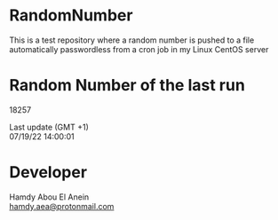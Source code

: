 # RandomNumber    
This is a test repository where a random number is pushed to a file automatically passwordless from a cron job in my Linux CentOS server    
# Random Number of the last run   
18257
      
Last update (GMT +1)    
07/19/22 14:00:01
# Developer    
Hamdy Abou El Anein   
hamdy.aea@protonmail.com
